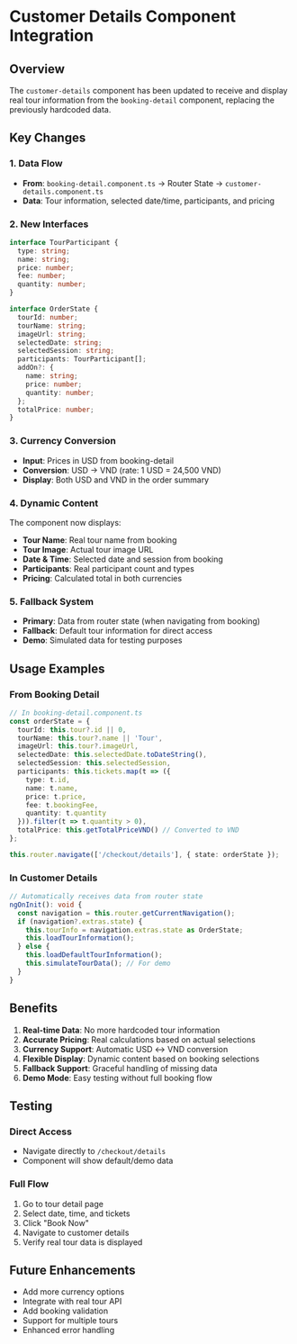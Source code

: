 # Customer Details Component Integration

## Overview
The `customer-details` component has been updated to receive and display real tour information from the `booking-detail` component, replacing the previously hardcoded data.

## Key Changes

### 1. Data Flow
- **From**: `booking-detail.component.ts` → Router State → `customer-details.component.ts`
- **Data**: Tour information, selected date/time, participants, and pricing

### 2. New Interfaces
```typescript
interface TourParticipant {
  type: string;
  name: string;
  price: number;
  fee: number;
  quantity: number;
}

interface OrderState {
  tourId: number;
  tourName: string;
  imageUrl: string;
  selectedDate: string;
  selectedSession: string;
  participants: TourParticipant[];
  addOn?: {
    name: string;
    price: number;
    quantity: number;
  };
  totalPrice: number;
}
```

### 3. Currency Conversion
- **Input**: Prices in USD from booking-detail
- **Conversion**: USD → VND (rate: 1 USD = 24,500 VND)
- **Display**: Both USD and VND in the order summary

### 4. Dynamic Content
The component now displays:
- **Tour Name**: Real tour name from booking
- **Tour Image**: Actual tour image URL
- **Date & Time**: Selected date and session from booking
- **Participants**: Real participant count and types
- **Pricing**: Calculated total in both currencies

### 5. Fallback System
- **Primary**: Data from router state (when navigating from booking)
- **Fallback**: Default tour information for direct access
- **Demo**: Simulated data for testing purposes

## Usage Examples

### From Booking Detail
```typescript
// In booking-detail.component.ts
const orderState = {
  tourId: this.tour?.id || 0,
  tourName: this.tour?.name || 'Tour',
  imageUrl: this.tour?.imageUrl,
  selectedDate: this.selectedDate.toDateString(),
  selectedSession: this.selectedSession,
  participants: this.tickets.map(t => ({
    type: t.id,
    name: t.name,
    price: t.price,
    fee: t.bookingFee,
    quantity: t.quantity
  })).filter(t => t.quantity > 0),
  totalPrice: this.getTotalPriceVND() // Converted to VND
};

this.router.navigate(['/checkout/details'], { state: orderState });
```

### In Customer Details
```typescript
// Automatically receives data from router state
ngOnInit(): void {
  const navigation = this.router.getCurrentNavigation();
  if (navigation?.extras.state) {
    this.tourInfo = navigation.extras.state as OrderState;
    this.loadTourInformation();
  } else {
    this.loadDefaultTourInformation();
    this.simulateTourData(); // For demo
  }
}
```

## Benefits

1. **Real-time Data**: No more hardcoded tour information
2. **Accurate Pricing**: Real calculations based on actual selections
3. **Currency Support**: Automatic USD ↔ VND conversion
4. **Flexible Display**: Dynamic content based on booking selections
5. **Fallback Support**: Graceful handling of missing data
6. **Demo Mode**: Easy testing without full booking flow

## Testing

### Direct Access
- Navigate directly to `/checkout/details`
- Component will show default/demo data

### Full Flow
1. Go to tour detail page
2. Select date, time, and tickets
3. Click "Book Now"
4. Navigate to customer details
5. Verify real tour data is displayed

## Future Enhancements

- Add more currency options
- Integrate with real tour API
- Add booking validation
- Support for multiple tours
- Enhanced error handling 